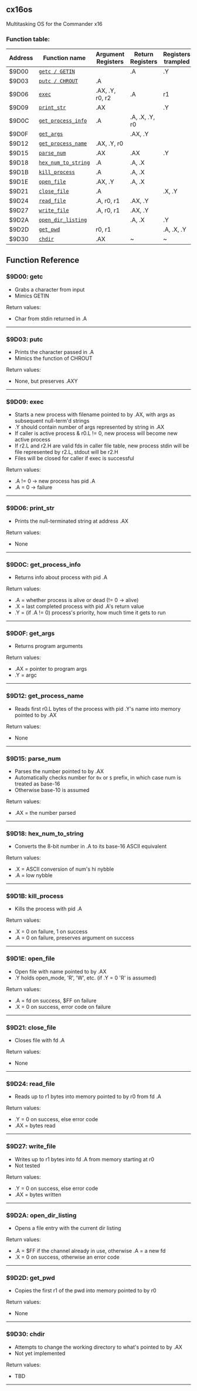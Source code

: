## cx16os
Multitasking OS for the Commander x16




### Function table:
| Address | Function name | Argument Registers | Return Registers | Registers trampled |
|---------|---------------|--------------------|------------------|--------------------|
| $9D00 | [`getc / GETIN`](#9d00-getc) | | .A | .Y |
| $9D03 | [`putc / CHROUT`](#9d03-putc) | .A | | |
| $9D06 | [`exec`](#9d09-exec) | .AX, .Y, r0, r2 | .A | r1 |
| $9D09 | [`print_str`](#9d06-print_str) | .AX | | .Y |
| $9D0C | [`get_process_info`](#9d0c-get_process_info) | .A | .A, .X, .Y, r0 | |
| $9D0F | [`get_args`](#9d0f-get_args) | | .AX, .Y | |
| $9D12 | [`get_process_name`](#9d12-get_process_name) | .AX, .Y, r0 | |
| $9D15 | [`parse_num`](#9d15-parse_num) | .AX | .AX | .Y
| $9D18 | [`hex_num_to_string`](#9d18-hex_num_to_string) | .A | .A, .X | |
| $9D1B | [`kill_process`](#9d1b-kill_process) | .A | .A, .X | |
| $9D1E | [`open_file`](#9d1e-open_file) | .AX, .Y | .A, .X | |
| $9D21 | [`close_file`](#9d21-close_file) | .A | | .X, .Y |
| $9D24 | [`read_file`](#9d24-read_file) | .A, r0, r1 | .AX, .Y | |
| $9D27 | [`write_file`](#9d27-write_file) | .A, r0, r1 | .AX, .Y | |
| $9D2A | [`open_dir_listing`](#9d2a-open_dir_listing) | | .A, .X | .Y |
| $9D2D | [`get_pwd`](#9d2d-get_pwd) | r0, r1 | | .A, .X, .Y |
| $9D30 | [`chdir`](#9d30-chdir) | .AX | ~ | ~ |

## Function Reference

### $9D00: getc 
- Grabs a character from input
- Mimics GETIN

Return values:
- Char from stdin returned in .A

---

### $9D03: putc
- Prints the character passed in .A
- Mimics the function of CHROUT

Return values:
- None, but preserves .AXY

---

### $9D09: exec
- Starts a new process with filename pointed to by .AX, with args as subsequent null-term'd strings
- .Y should contain number of args represented by string in .AX
- If caller is active process & r0.L != 0, new process will become new active process
- If r2.L and r2.H are valid fds in caller file table, new process stdin will be file represented by r2.L, stdout will be r2.H
- Files will be closed for caller if exec is successful
 
Return values:
- .A != 0 -> new process has pid .A
- .A = 0 -> failure

---

### $9D06: print_str
- Prints the null-terminated string at address .AX

Return values:
- None

---

### $9D0C: get_process_info
- Returns info about process with pid .A

Return values:
- .A = whether process is alive or dead (!= 0 -> alive)
- .X = last completed process with pid .A's return value
- .Y = (if .A != 0) process's priority, how much time it gets to run

---

### $9D0F: get_args
- Returns program arguments

Return values:
- .AX = pointer to program args
- .Y = argc

---

### $9D12: get_process_name
- Reads first r0.L bytes of the process with pid .Y's name into memory pointed to by .AX

Return values:
- None

---

### $9D15: parse_num
- Parses the number pointed to by .AX
- Automatically checks number for `0x` or `$` prefix, in which case num is treated as base-16
- Otherwise base-10 is assumed

Return values:
- .AX = the number parsed

---

### $9D18: hex_num_to_string
- Converts the 8-bit number in .A to its base-16 ASCII equivalent

Return values:
- .X = ASCII conversion of num's hi nybble
- .A = low nybble

---

### $9D1B: kill_process
- Kills the process with pid .A

Return values:
- .X = 0 on failure, 1 on success
- .A = 0 on failure, preserves argument on success

---

### $9D1E: open_file
 - Open file with name pointed to by .AX
 - .Y holds open_mode, 'R', 'W', etc. (if .Y = 0 'R' is assumed)

Return values:
- .A = fd on success, $FF on failure
- .X = 0 on success, error code on failure

---

### $9D21: close_file
- Closes file with fd .A

Return values:
- None

---

### $9D24: read_file
- Reads up to r1 bytes into memory pointed to by r0 from fd .A

Return values:
- .Y = 0 on success, else error code
- .AX = bytes read

---

### $9D27: write_file
- Writes up to r1 bytes into fd .A from memory starting at r0
- Not tested

Return values:
- .Y = 0 on success, else error code
- .AX = bytes written
---

### $9D2A: open_dir_listing
- Opens a file entry with the current dir listing

Return values:
- .A = $FF if the channel already in use, otherwise .A = a new fd
- .X = 0 on success, otherwise an error code

---

### $9D2D: get_pwd
- Copies the first r1 of the pwd into memory pointed to by r0

Return values:
- None

---

### $9D30: chdir
- Attempts to change the working directory to what's pointed to by .AX
- Not yet implemented

Return values:
- TBD

---

